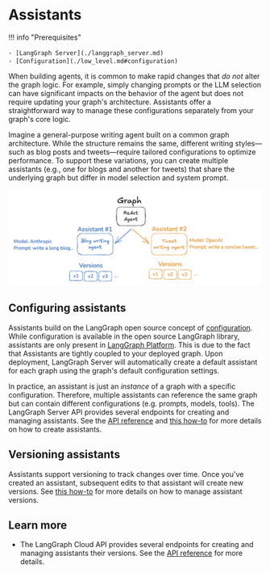 # Assistants

!!! info "Prerequisites"

    - [LangGraph Server](./langgraph_server.md)
    - [Configuration](./low_level.md#configuration)

When building agents, it is common to make rapid changes that _do not_ alter the graph logic. For example, simply changing prompts or the LLM selection can have significant impacts on the behavior of the agent but does not require updating your graph's architecture. Assistants offer a straightforward way to manage these configurations separately from your graph's core logic.

Imagine a general-purpose writing agent built on a common graph architecture. While the structure remains the same, different writing styles—such as blog posts and tweets—require tailored configurations to optimize performance. To support these variations, you can create multiple assistants (e.g., one for blogs and another for tweets) that share the underlying graph but differ in model selection and system prompt.

![assistant versions](img/assistants.png)

## Configuring assistants

Assistants build on the LangGraph open source concept of [configuration](low_level.md#configuration).
While configuration is available in the open source LangGraph library, assistants are only present in [LangGraph Platform](langgraph_platform.md).
This is due to the fact that Assistants are tightly coupled to your deployed graph. Upon deployment, LangGraph Server will automatically create a default assistant for each graph using the graph's default configuration settings.

In practice, an assistant is just an _instance_ of a graph with a specific configuration. Therefore, multiple assistants can reference the same graph but can contain different configurations (e.g. prompts, models, tools). The LangGraph Server API provides several endpoints for creating and managing assistants. See the [API reference](../cloud/reference/api/api_ref.html) and [this how-to](../cloud/how-tos/configuration_cloud.md) for more details on how to create assistants.

## Versioning assistants

Assistants support versioning to track changes over time.
Once you've created an assistant, subsequent edits to that assistant will create new versions. See [this how-to](../cloud/how-tos/configuration_cloud.md#create-a-new-version-for-your-assistant) for more details on how to manage assistant versions.

## Learn more

* The LangGraph Cloud API provides several endpoints for creating and managing assistants their versions. See the [API reference](../cloud/reference/api/api_ref.html#tag/assistants) for more details.